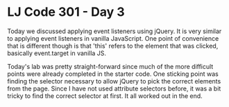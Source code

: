 # LJ Code 301 - Day 3   
Today we discussed applying event listeners using jQuery. It is very similar to applying event listeners in vanilla JavaScript. One point of convenience that is different though is that 'this' refers to the element that was clicked, basically event.target in vanilla JS.  

Today's lab was pretty straight-forward since much of the more difficult points were already completed in the starter code. One sticking point was finding the selector necessary to allow jQuery to pick the correct elements from the page. Since I have not used attribute selectors before, it was a bit tricky to find the correct selector at first. It all worked out in the end.
